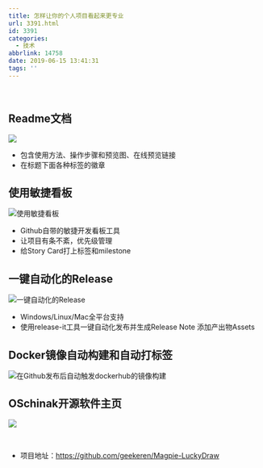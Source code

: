 ```yaml
---
title: 怎样让你的个人项目看起来更专业
url: 3391.html
id: 3391
categories:
  - 技术
abbrlink: 14758
date: 2019-06-15 13:41:31
tags: ''
---
```


 

Readme文档
--------

[![](https://baiyuan.wang/wp-content/uploads/2019/06/WechatIMG385.png)](https://baiyuan.wang/wp-content/uploads/2019/06/WechatIMG385.png)

*   包含使用方法、操作步骤和预览图、在线预览链接
*   在标题下面各种标签的徽章

使用敏捷看板
------

![使用敏捷看板](https://baiyuan.wang/wp-content/uploads/2019/06/20190615053949311.jpg)

*   Github自带的敏捷开发看板工具
*   让项目有条不紊，优先级管理
*   给Story Card打上标签和milestone

一键自动化的Release
-------------

![一键自动化的Release](https://baiyuan.wang/wp-content/uploads/2019/06/20190615053950412.jpg)

*   Windows/Linux/Mac全平台支持
*   使用release-it工具一键自动化发布并生成Release Note 添加产出物Assets

Docker镜像自动构建和自动打标签
------------------

![在Github发布后自动触发dockerhub的镜像构建](https://baiyuan.wang/wp-content/uploads/2019/06/20190615053951519.jpg)

OSchinak开源软件主页
--------------

![](https://baiyuan.wang/wp-content/uploads/2019/06/20190615053952619.jpg)

 

*   项目地址：https://github.com/geekeren/Magpie-LuckyDraw